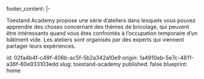 footer_content: |-
  <p>Toestand Academy propose une série d’ateliers dans lesquels vous pouvez apprendre des choses concernant des thèmes de bricolage, qui peuvent être intéressants quand vous êtes confrontés à l’occupation temporaire d’un bâtiment vide. Les ateliers sont organisés par des experts qui viennent partager leurs expériences.
  </p>
id: 02fa4b4f-c49f-406b-ac5f-5b2a342a10e9
origin: 1a4910eb-5e7c-4811-a36f-60e933103edd
slug: toestand-academy
published: false
blueprint: home
